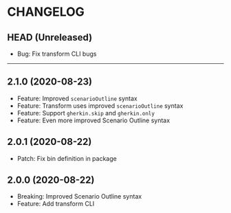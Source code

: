 CHANGELOG
=========

## HEAD (Unreleased)
* Bug: Fix transform CLI bugs

---

## 2.1.0 (2020-08-23)
* Feature: Improved `scenarioOutline` syntax
* Feature: Transform uses improved `scenarioOutline` syntax
* Feature: Support `gherkin.skip` and `gherkin.only`
* Feature: Even more improved Scenario Outline syntax

## 2.0.1 (2020-08-22)
* Patch: Fix bin definition in package

## 2.0.0 (2020-08-22)
* Breaking: Improved Scenario Outline syntax
* Feature: Add transform CLI

